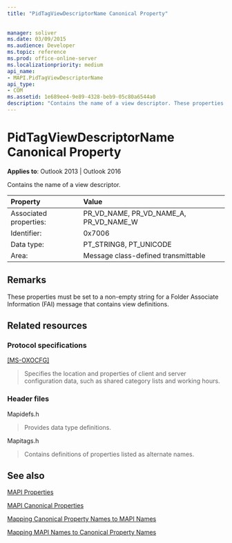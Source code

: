 ```yaml
---
title: "PidTagViewDescriptorName Canonical Property"
 
 
manager: soliver
ms.date: 03/09/2015
ms.audience: Developer
ms.topic: reference
ms.prod: office-online-server
ms.localizationpriority: medium
api_name:
- MAPI.PidTagViewDescriptorName
api_type:
- COM
ms.assetid: 1e689ee4-9e89-4328-beb9-05c80a6544a0
description: "Contains the name of a view descriptor. These properties must be set to a non-empty string for a FAI message that contains view definitions."
---
```


# PidTagViewDescriptorName Canonical Property

  
  
**Applies to**: Outlook 2013 | Outlook 2016 
  
Contains the name of a view descriptor.
  
|Property |Value |
|:-----|:-----|
|Associated properties:  <br/> |PR_VD_NAME, PR_VD_NAME_A, PR_VD_NAME_W  <br/> |
|Identifier:  <br/> |0x7006  <br/> |
|Data type:  <br/> |PT_STRING8, PT_UNICODE  <br/> |
|Area:  <br/> |Message class-defined transmittable  <br/> |
   
## Remarks

These properties must be set to a non-empty string for a Folder Associate Information (FAI) message that contains view definitions.
  
## Related resources

### Protocol specifications

[[MS-OXOCFG]](https://msdn.microsoft.com/library/7d466dd5-c156-4da9-9a01-75c78e7e1a67%28Office.15%29.aspx)
  
> Specifies the location and properties of client and server configuration data, such as shared category lists and working hours.
    
### Header files

Mapidefs.h
  
> Provides data type definitions.
    
Mapitags.h
  
> Contains definitions of properties listed as alternate names.
    
## See also



[MAPI Properties](mapi-properties.md)
  
[MAPI Canonical Properties](mapi-canonical-properties.md)
  
[Mapping Canonical Property Names to MAPI Names](mapping-canonical-property-names-to-mapi-names.md)
  
[Mapping MAPI Names to Canonical Property Names](mapping-mapi-names-to-canonical-property-names.md)

